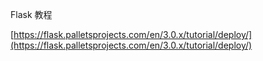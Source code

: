 Flask 教程

[https://flask.palletsprojects.com/en/3.0.x/tutorial/deploy/](https://flask.palletsprojects.com/en/3.0.x/tutorial/deploy/)

